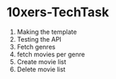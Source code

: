 # 10xers-TechTask
1. Making the template 
2. Testing the API 
3. Fetch genres
4. fetch movies per genre
5. Create movie list
6. Delete movie list